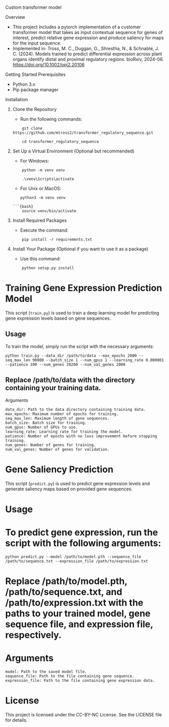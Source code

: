Custom transformer model

Overview

* This project includes a pytorch implementation of a customer transformer model that takes as input contextual sequence for genes of interest, predict relative gene expression and produce saliency for maps for the input sequence.
* Implemented in: Tross, M. C., Duggan, G., Shrestha, N., & Schnable, J. C. (2024). Models trained to predict differential expression across plant organs identify distal and proximal regulatory regions. bioRxiv, 2024-06. https://doi.org/10.1002/ppj2.20106


Getting Started
Prerequisites

* Python 3.x
* Pip package manager

Installation

1. Clone the Repository
    * Run the following commands:
	```{bash}
    	git clone https://github.com/mtross2/transformer_regulatory_sequence.git
	```
	```{bash}
    	cd transformer_regulatory_sequence
	```
2. Set Up a Virtual Environment (Optional but recommended)

    * For Windows:
	```{bash}
        python -m venv venv
	```
	```{bash}
        .\venv\Scripts\activate
	```
    * For Unix or MacOS:
    	```{bash}
        python3 -m venv venv
	```
	```{bash}
        source venv/bin/activate
	```
3. Install Required Packages

    * Execute the command:
	```{bash}
        pip install -r requirements.txt
	```
4. Install Your Package (Optional if you want to use it as a package)

    * Use this command:
	```{bash}
        python setup.py install
	```
# Training Gene Expression Prediction Model

This script (`train.py`) is used to train a deep learning model for predicting gene expression levels based on gene sequences.

## Usage

To train the model, simply run the script with the necessary arguments:

```{bash}
python train.py --data_dir /path/to/data --max_epochs 2000 --seq_max_len 90000 --batch_size 1 --num_gpus 1 --learning_rate 0.000001 --patience 100 --num_genes 28200 --num_val_genes 2000
```

## Replace /path/to/data with the directory containing your training data.
Arguments

    data_dir: Path to the data directory containing training data.
    max_epochs: Maximum number of epochs for training.
    seq_max_len: Maximum length of gene sequences.
    batch_size: Batch size for training.
    num_gpus: Number of GPUs to use.
    learning_rate: Learning rate for training the model.
    patience: Number of epochs with no loss improvement before stopping training.
    num_genes: Number of genes for training.
    num_val_genes: Number of genes for validation.

# Gene Saliency Prediction

This script (`predict.py`) is used to predict gene expression levels and generate saliency maps based on provided gene sequences.

# Usage

# To predict gene expression, run the script with the following arguments:

```{bash}
python predict.py --model /path/to/model.pth --sequence_file /path/to/sequence.txt --expression_file /path/to/expression.txt
```

# Replace /path/to/model.pth, /path/to/sequence.txt, and /path/to/expression.txt with the paths to your trained model, gene sequence file, and expression file, respectively.
# Arguments

    model: Path to the saved model file.
    sequence_file: Path to the file containing gene sequence.
    expression_file: Path to the file containing gene expression data.

# License

This project is licensed under the CC-BY-NC  License. See the LICENSE file for details.
